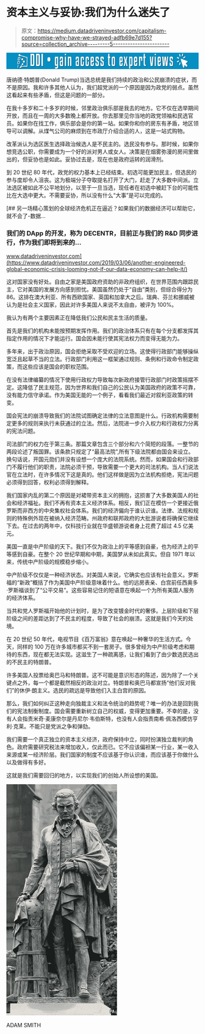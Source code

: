 # 资本主义与妥协:我们为什么迷失了

> 原文：<https://medium.datadriveninvestor.com/capitalism-compromise-why-have-we-strayed-adfb69e7d155?source=collection_archive---------5----------------------->

[![](img/0291146681d06db33110e3e0804aaf88.png)](http://www.track.datadriveninvestor.com/1B9E)

唐纳德·特朗普(Donald Trump)当选总统是我们持续的政治和公民崩溃的症状，而不是原因。我和许多其他人认为，我们超党派的一个原因是因为政党的弱点。虽然这看起来有些矛盾，但这是问题的一部分。

在我十多岁和二十多岁的时候，邻里政治俱乐部是我去的地方。它不仅在选举期间开放，而且在一周的大多数晚上都开放。你去那里见你当地的政党领袖和民选官员。如果你在找工作，俱乐部会是你的第一站。如果你和你的房东有矛盾，地区领导可以调解。从煤气公司的麻烦到在市政厅介绍合适的人，这是一站式购物。

改革派认为选区医生选择政治候选人是不民主的。选民没有参与。那时候，如果你想竞选公职，你需要成为一个好的派对男人或女人。决策是在烟雾弥漫的房间里做出的，但妥协也是如此。妥协过去是，现在也是政府运转的润滑剂。

到 20 世纪 80 年代，政党的权力基本上已经结束。初选可能更加民主，但选民的参与度却令人沮丧。这为极端分子夺取提名打开了大门，赶走了大多数中间派。立法选区被如此不公平地划分，以至于一旦当选，现任者在初选中被赶下台的可能性比在大选中更大。不需要妥协，所以没有什么“大事”是可以完成的。

[](https://www.datadriveninvestor.com/2019/03/06/another-engineered-global-economic-crisis-looming-not-if-our-data-economy-can-help-it/) [## 另一场精心策划的全球经济危机正在逼近？如果我们的数据经济可以帮助它，就不会了-数据…

### 我们的 DApp 的开发，称为 DECENTR，目前正与我们的 R&D 同步进行，作为我们即将到来的…

www.datadriveninvestor.com](https://www.datadriveninvestor.com/2019/03/06/another-engineered-global-economic-crisis-looming-not-if-our-data-economy-can-help-it/) 

这对国家没有好处。自由之家是美国政府资助的非政府组织，在世界范围内跟踪民主，它对美国的发展方向感到担忧。美国虽然仍处于“自由”类别，但综合得分为 86。这排在澳大利亚、所有西欧国家、英国和加拿大之后。瑞典、芬兰和挪威被认为是社会主义国家，因此对许多美国人来说不太自由，被评为 100%。

我认为有两个主要因素正在降低我们公民和民主生活的质量。

首先是我们的机构未能按预期发挥作用。我们的政治体系只有在每个分支都发挥其指定作用的情况下才能运行。国会因未能行使其宪法权力而变得无能为力。

多年来，出于政治原因，国会拒绝采取不受欢迎的立场。这使得行政部门能够操纵宽泛且起草不当的立法。行政部门利用这一框架通过规则、条例和行政命令制定政策，而这些应该是国会的职权范围。

在没有法律编纂的情况下使用行政权力导致每次新政府接管行政部门时政策摇摆不定。这降低了民主规范，因为世界和我们自己的公民认为美国政府的政策不可靠，没有能力信守承诺。作为美国无能的一个例子，看看我们最近对叙利亚政策的转变。

国会宪法的崩溃导致我们的法院试图确定法律的立法意图是什么。行政机构需要制定更多的规则来执行未获通过的立法。然后，法院进一步介入权力和行政权力分离的宪法问题。

司法部门的权力在于第三条。那篇文章包含三个部分和六个简短的段落。一整节的两段论述了叛国罪。该条款只规定了“最高法院”,所有下级法院都由国会来设立。换句话说，开国元勋们并没有设想一个庞大的法院系统。然而，如果国会和行政部门不履行他们的职责，法院必须干预，导致需要一个更大的司法机构。当人们说法官在立法时，在许多情况下这是真的。他们这样做是因为立法机构拒绝，宪法问题必须得到回答，权利必须得到解释。

我们国家内乱的第二个原因是对裙带资本主义的拥抱，这损害了大多数美国人的社会和经济福祉。我们不再有资本主义经济体系。相反，我们正在模仿一个更接近俄罗斯而非西方的中央集权社会体系。我们的经济偏向于谁认识谁。法律、法规和规则的特殊例外现在被纳入经济范畴。州政府和联邦政府的大批游说者将确保它继续下去。在过去的两年中，仅科技行业就在华盛顿游说者身上花费了超过 4.5 亿美元。

美国一直是中产阶级的天下。我们不仅为政治上的平等感到自豪，也为经济上的平等感到自豪。在整个 20 世纪早期和中期，美国梦从未如此真实。但自 1971 年以来，传统中产阶级的规模稳步缩小。

中产阶级不仅仅是一种经济状态。对美国人来说，它确实也应该有社会意义。罗斯福的“新政”概括了作为美国中产阶级意味着什么。他的远房表亲、白宫前任西奥多·罗斯福谈到了“公平交易”。这些容易记住的短语意在唤起一个为所有美国人服务的经济体系。

当共和党人罗斯福开始他的计划时，是为了改变镀金时代的奢侈。上层阶级和下层阶级之间的差距达到了不民主的程度，导致了社会的崩溃。这就是我们今天的处境。

在 20 世纪 50 年代，电视节目《百万富翁》意在唤起一种奢华的生活方式。今天，同样的 100 万在许多城市都买不到一套房子。很多曾经为中产阶级考虑和期待的东西，现在都无法实现。这滋生了一种疏离感，让我们看到了由少数选民选出的不民主的特朗普。

许多美国人投票给奥巴马和特朗普。这不可能是意识形态的陈述，因为除了一个关键点之外，每一个都是截然相反的政治对立。特朗普和奥巴马都宣扬“他们反对我们”的休伊·朗主义。选民的疏远是导致他们入主白宫的原因。

那么，我们如何纠正这种走向独裁主义和法令统治的趋势呢？唯一的办法是回到我们的宪法制衡制度。国会需要重新树立自己的权威，变得更加重要。不幸的是，没有人会指责米奇·麦康奈尔是丹尼尔·韦伯斯特，也没有人会指责南希·佩洛西模仿亨利·克莱。不能只是党派之争和弹劾。

我们需要一个真正独立的资本主义经济，政府保持中立，同时扮演独立裁判的角色。政府需要研究税法来增加收入，仅此而已。它不应该偏袒某一行业，某一收入来源或某一经济阶层。我们国家的制度不应该基于你认识谁，而应该基于你做什么以及做得有多好。

这就是我们需要回归的地方，以实现我们的创始人所设想的美国。

![](img/8315db971c8036f4fc85beefb2972c66.png)

ADAM SMITH